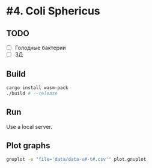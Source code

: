 # #4. Coli Sphericus

## TODO

- [ ] Голодные бактерии
- [ ] 3Д

## Build
```sh
cargo install wasm-pack
./build # --release
```

## Run
Use a local server.

## Plot graphs
```sh
gnuplot -e "file='data/data-v#-t#.csv'" plot.gnuplot 
```